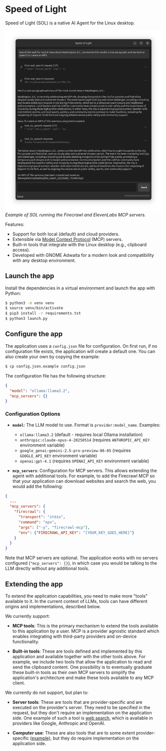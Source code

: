 # Speed of Light

Speed of Light (SOL) is a native AI Agent for the Linux desktop.

![SOL Screenshot](assets/sol-firecrawl-elevenlabs.png)
*Example of SOL running the Firecrawl and ElevenLabs MCP servers.*

Features:
- Support for both local (default) and cloud providers.
- Extensible via [Model Context Protocol](https://modelcontextprotocol.io) (MCP) servers.
- Built-in tools that integrate with the Linux desktop (e.g., clipboard access).
- Developed with GNOME Adwaita for a modern look and compatibility with any desktop environment.

## Launch the app

Install the dependencies in a virtual environment and launch the app with Python:

```bash
$ python3 -m venv venv
$ source venv/bin/activate
$ pip3 install -r requirements.txt
$ python3 launch.py
```

## Configure the app

The application uses a `config.json` file for configuration. On first run, if no configuration file exists, the application will create a default one. You can also create your own by copying the example:

```bash
$ cp config.json.example config.json
```

The configuration file has the following structure:

```json
{
  "model": "ollama:llama3.2",
  "mcp_servers": {}
}
```

### Configuration Options

- **`model`**: The LLM model to use. Format is `provider:model_name`. Examples:
  - `ollama:llama3.2` (default - requires local Ollama installation)
  - `anthropic:claude-opus-4-20250514` (requires `ANTHROPIC_API_KEY` environment variable)
  - `google_genai:gemini-2.5-pro-preview-06-05` (requires `GOOGLE_API_KEY` environment variable)
  - `openai:gpt-4.1` (requires `OPENAI_API_KEY` environment variable)

- **`mcp_servers`**: Configuration for MCP servers. This allows extending the agent with additional tools. For example, to add the Firecrawl MCP so that your application can download websites and search the web, you would add the following:

```json
{
  ...
  "mcp_servers": {
    "firecrawl": {
      "transport": "stdio",
      "command": "npx",
      "args": ["-y", "firecrawl-mcp"],
      "env": {"FIRECRAWL_API_KEY": "[YOUR_KEY_GOES_HERE]"}
    }
  }
}
```

Note that MCP servers are optional. The application works with no servers configured (`"mcp_servers": {}`), in which case you would be talking to the LLM directly without any additional tools.

## Extending the app

To extend the application capabilities, you need to make more "tools" available to it. In the current context of LLMs, tools can have different origins and implementations, described below.

We currently support:

- **MCP tools**: This is the primary mechanism to extend the tools available to this application by a user. MCP is a provider agnostic standard which enables integrating with third-party providers and on-device functionality.

- **Built-in tools**: These are tools defined and implemented by this application and available together with the other tools above. For example, we include two tools that allow the application to read and send the clipboard content. One possibility is to eventually graduate these built-in tools as their own MCP servers to simplify the application's architecture and make these tools available to any MCP client. 

We currently do not support, but plan to:

- **Server tools**: These are tools that are provider-specific and are executed on the provider's server. They need to be specified in the request, but they don't require an implementation on the application side. One example of such a tool is [web search](https://docs.anthropic.com/en/docs/agents-and-tools/tool-use/web-search-tool), which is available in providers like Google, Anthropic and OpenAI.

- **Computer use**: These are also tools that are to some extent provider-specific ([example](https://platform.openai.com/docs/guides/tools-computer-use)), but they do require implementation on the application side. 
